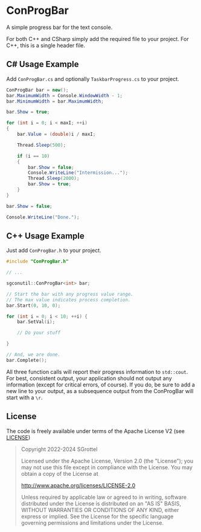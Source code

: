 # ConProgBar
A simple progress bar for the text console.

For both C++ and CSharp simply add the required file to your project.
For C++, this is a single header file.

## C# Usage Example

Add `ConProgBar.cs` and optionally `TaskbarProgress.cs` to your project.

```csharp
ConProgBar bar = new();
bar.MaximumWidth = Console.WindowWidth - 1;
bar.MinimumWidth = bar.MaximumWidth;

bar.Show = true;

for (int i = 0; i < maxI; ++i)
{
	bar.Value = (double)i / maxI;

	Thread.Sleep(500);

	if (i == 10)
	{
		bar.Show = false;
		Console.WriteLine("Intermission...");
		Thread.Sleep(2000);
		bar.Show = true;
	}
}

bar.Show = false;

Console.WriteLine("Done.");
```

## C++ Usage Example

Just add `ConProgBar.h` to your project.

```cpp
#include "ConProgBar.h"

// ...

sgconutil::ConProgBar<int> bar;

// Start the bar with any progress value range.
// The max value indicates process completion.
bar.Start(0, 10, 0);

for (int i = 0; i < 10; ++i) {
	bar.SetVal(i);

	// Do your stuff

}

// And, we are done.
bar.Complete();
```

All three function calls will report their progress information to `std::cout`.
For best, consistent output, your application should not output any information (except for critical errors, of course).
If you do, be sure to add a new line to your output, as a subsequence output from the ConProgBar will start with a `\r`.


## License
The code is freely available under terms of the Apache License V2 (see [LICENSE](./License))

> Copyright 2022-2024 SGrottel
>
> Licensed under the Apache License, Version 2.0 (the "License");
> you may not use this file except in compliance with the License.
> You may obtain a copy of the License at
>
> http://www.apache.org/licenses/LICENSE-2.0
>
> Unless required by applicable law or agreed to in writing, software
> distributed under the License is distributed on an "AS IS" BASIS,
> WITHOUT WARRANTIES OR CONDITIONS OF ANY KIND, either express or implied.
> See the License for the specific language governing permissions and
> limitations under the License.
